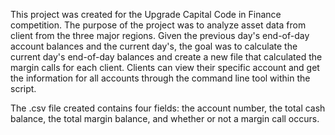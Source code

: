 This project was created for the Upgrade Capital Code in Finance competition. The purpose of the project was to analyze asset data from client from the three major regions. Given the previous day's end-of-day account balances and the current day's, the goal was to calculate the current day's end-of-day balances and create a new file that calculated the margin calls for each client. Clients can view their specific account and get the information for all accounts through the command line tool within the script.

The .csv file created contains four fields: the account number, the total cash balance, the total margin balance, and whether or not a margin call occurs.
